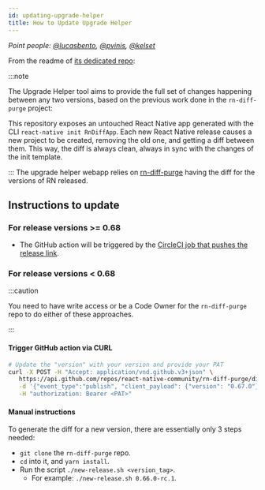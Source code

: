 ```yaml
---
id: updating-upgrade-helper
title: How to Update Upgrade Helper
---
```


_Point people: [@lucasbento](https://github.com/lucasbento), [@pvinis](https://github.com/pvinis), [@kelset](https://github.com/kelset)_

From the readme of [its dedicated repo](https://github.com/react-native-community/upgrade-helper#-how-it-works):

:::note

The Upgrade Helper tool aims to provide the full set of changes happening between any two versions, based on the previous work done in the `rn-diff-purge` project:

This repository exposes an untouched React Native app generated with the CLI `react-native init RnDiffApp`. Each new React Native release causes a new project to be created, removing the old one, and getting a diff between them. This way, the diff is always clean, always in sync with the changes of the init template.

:::
The upgrade helper webapp relies on [rn-diff-purge](https://github.com/react-native-community/rn-diff-purge) having the diff for the versions of RN released.

## Instructions to update

### For release versions >= 0.68

- The GitHub action will be triggered by the [CircleCI job that pushes the release link](https://github.com/facebook/react-native/blob/97291bfa3157ac171a2754e19a52d006040961fb/.circleci/config.yml#L1213-L1219).

### For release versions < 0.68

:::caution

You need to have write access or be a Code Owner for the `rn-diff-purge` repo to do either of these approaches.

:::

#### Trigger GitHub action via CURL

```bash
# Update the "version" with your version and provide your PAT
curl -X POST -H "Accept: application/vnd.github.v3+json" \
   https://api.github.com/repos/react-native-community/rn-diff-purge/dispatches \
   -d '{"event_type":"publish", "client_payload": {"version": "0.67.0"}}' \
   -H "authorization: Bearer <PAT>"
```

#### Manual instructions

To generate the diff for a new version, there are essentially only 3 steps needed:

- `git clone` the `rn-diff-purge` repo.
- `cd` into it, and `yarn install`.
- Run the script `./new-release.sh <version_tag>`.
  - For example: `./new-release.sh 0.66.0-rc.1`.

